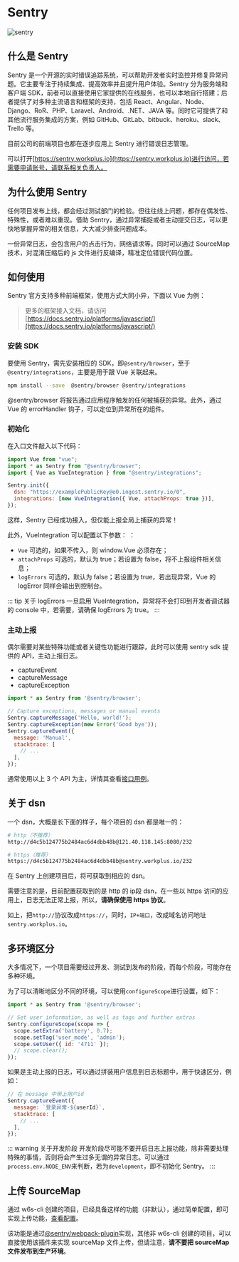 # Sentry

<p>
  <img :src="$withBase('/sentry-bg.jpg')" alt="sentry">
</p>

## 什么是 Sentry

Sentry 是一个开源的实时错误追踪系统，可以帮助开发者实时监控并修复异常问题。它主要专注于持续集成、提高效率并且提升用户体验。Sentry 分为服务端和客户端 SDK，前者可以直接使用它家提供的在线服务，也可以本地自行搭建；后者提供了对多种主流语言和框架的支持，包括 React、Angular、Node、Django、RoR、PHP、Laravel、Android、.NET、JAVA 等。同时它可提供了和其他流行服务集成的方案，例如 GitHub、GitLab、bitbuck、heroku、slack、Trello 等。

目前公司的前端项目也都在逐步应用上 Sentry 进行错误日志管理。

可以打开[https://sentry.workplus.io](https://sentry.workplus.io)进行访问，若需要申请账号，请联系相关负责人。

## 为什么使用 Sentry

任何项目发布上线，都会经过测试部门的检验。但往往线上问题，都存在偶发性、特殊性，或者难以重现。借助 Sentry，通过异常捕捉或者主动提交日志，可以更快地掌握异常的相关信息，大大减少排查问题成本。

一份异常日志，会包含用户的点击行为，网络请求等。同时可以通过 SourceMap 技术，对混淆压缩后的 js 文件进行反编译，精准定位错误代码位置。

## 如何使用

Sentry 官方支持多种前端框架，使用方式大同小异，下面以 Vue 为例：

> 更多的框架接入文档，请访问[https://docs.sentry.io/platforms/javascript/](https://docs.sentry.io/platforms/javascript/)

### 安装 SDK

要使用 Sentry，需先安装相应的 SDK，即`@sentry/browser`，至于`@sentry/integrations`，主要是用于跟 Vue 关联起来。

```bash
npm install --save  @sentry/browser @sentry/integrations
```

@sentry/browser 将报告通过应用程序触发的任何被捕获的异常。此外，通过 Vue 的 errorHandler 钩子，可以定位到异常所在的组件。

### 初始化

在入口文件敲入以下代码：

```js
import Vue from "vue";
import * as Sentry from "@sentry/browser";
import { Vue as VueIntegration } from "@sentry/integrations";

Sentry.init({
  dsn: "https://examplePublicKey@o0.ingest.sentry.io/0",
  integrations: [new VueIntegration({ Vue, attachProps: true })],
});
```

这样，Sentry 已经成功接入，但仅能上报全局上捕获的异常！


此外，VueIntegration 可以配置以下参数：
：
* `Vue` 可选的，如果不传入，则 window.Vue 必须存在；
* `attachProps` 可选的，默认为 true；若设置为 false，将不上报组件相关信息；
* `logErrors` 可选的，默认为 false；若设置为 true，若出现异常，Vue 的 logError 同样会输出到控制台。

::: tip 关于 logErrors
一旦启用 VueIntegration，异常将不会打印到开发者调试器的 console 中，若需要，请确保 logErrors 为 true。
:::

### 主动上报

偶尔需要对某些特殊功能或者关键性功能进行跟踪，此时可以使用 sentry sdk 提供的 API，主动上报日志。

* captureEvent
* captureMessage
* captureException

```js
import * as Sentry from '@sentry/browser';

// Capture exceptions, messages or manual events
Sentry.captureMessage('Hello, world!');
Sentry.captureException(new Error('Good bye'));
Sentry.captureEvent({
  message: 'Manual',
  stacktrace: [
    // ...
  ],
});
```

通常使用以上 3 个 API 为主，详情其查看[接口用例](https://github.com/getsentry/sentry-javascript/tree/master/packages/browser#usage)。

## 关于 dsn

一个 dsn，大概是长下面的样子，每个项目的 dsn 都是唯一的：

```bash
# http（不推荐）
http://d4c5b124775b2484ac6d4dbb48b@121.40.118.145:8080/232

# https（推荐）
https://d4c5b124775b2484ac6d4dbb48b@sentry.workplus.io/232
```

在 Sentry 上创建项目后，将可获取到相应的 dsn。

需要注意的是，目前配置获取到的是 http 的 ip段 dsn，在一些以 https 访问的应用上，日志无法正常上报，所以，**请确保使用 https 协议**。

如上，把`http://`协议改成`https://`，同时，`IP+端口`，改成域名访问地址`sentry.workplus.io`。

## 多环境区分

大多情况下，一个项目需要经过开发、测试到发布的阶段，而每个阶段，可能存在多种环境。

为了可以清晰地区分不同的环境，可以使用`configureScope`进行设置，如下：

```js
import * as Sentry from '@sentry/browser';

// Set user information, as well as tags and further extras
Sentry.configureScope(scope => {
  scope.setExtra('battery', 0.7);
  scope.setTag('user_mode', 'admin');
  scope.setUser({ id: '4711' });
  // scope.clear();
});
```

如果是主动上报的日志，可以通过拼装用户信息到日志标题中，用于快速区分，例如：

```js
// 在 message 中带上用户id
Sentry.captureEvent({
  message: `登录异常-${userId}`,
  stacktrace: [
    // ...
  ],
});
```

::: warning 关于开发阶段
开发阶段尽可能不要开启日志上报功能，除非需要处理特殊的事情，否则将会产生过多无谓的异常日志。可以通过`process.env.NODE_ENV`来判断，若为`development`，即不初始化 Sentry。
:::

## 上传 SourceMap

通过 w6s-cli 创建的项目，已经具备这样的功能（非默认），通过简单配置，即可实现上传功能，[查看配置](/#sentry)。

该功能是通过[@sentry/webpack-plugin](https://github.com/getsentry/sentry-webpack-plugin)实现，其他非 w6s-cli 创建的项目，可以直接使用该插件来实现 sourceMap 文件上传，但请注意，**请不要把 sourceMap 文件发布到生产环境**。





